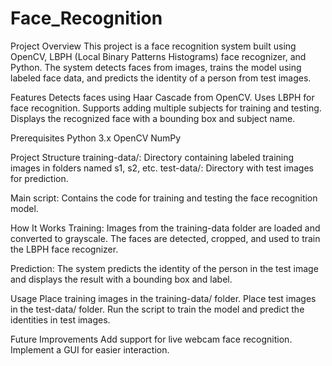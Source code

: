 # Face_Recognition

Project Overview
This project is a face recognition system built using OpenCV, LBPH (Local Binary Patterns Histograms) face recognizer, and Python. The system detects faces from images, trains the model using labeled face data, and predicts the identity of a person from test images.

Features
Detects faces using Haar Cascade from OpenCV.
Uses LBPH for face recognition.
Supports adding multiple subjects for training and testing.
Displays the recognized face with a bounding box and subject name.

Prerequisites
Python 3.x
OpenCV
NumPy

Project Structure
training-data/: Directory containing labeled training images in folders named s1, s2, etc.
test-data/: Directory with test images for prediction.

Main script: Contains the code for training and testing the face recognition model.

How It Works
Training:
Images from the training-data folder are loaded and converted to grayscale.
The faces are detected, cropped, and used to train the LBPH face recognizer.

Prediction:
The system predicts the identity of the person in the test image and displays the result with a bounding box and label.

Usage
Place training images in the training-data/ folder.
Place test images in the test-data/ folder.
Run the script to train the model and predict the identities in test images.

Future Improvements
Add support for live webcam face recognition.
Implement a GUI for easier interaction.
